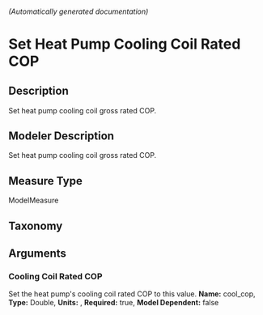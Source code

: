 

###### (Automatically generated documentation)

# Set Heat Pump Cooling Coil Rated COP

## Description
Set heat pump cooling coil gross rated COP.

## Modeler Description
Set heat pump cooling coil gross rated COP.

## Measure Type
ModelMeasure

## Taxonomy


## Arguments


### Cooling Coil Rated COP
Set the heat pump's cooling coil rated COP to this value.
**Name:** cool_cop,
**Type:** Double,
**Units:** ,
**Required:** true,
**Model Dependent:** false




